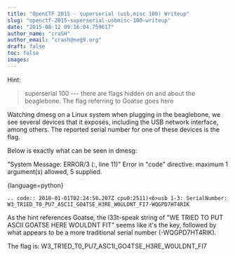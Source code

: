 ```yaml
---
title: "OpenCTF 2015 - superserial (usb,misc 100) Writeup"
slug: "openctf-2015-superserial-usbmisc-100-writeup"
date: "2015-08-12 09:16:04.759617"
author_name: "craSH"
author_email: "crash@neg9.org"
draft: false
toc: false
images:
---
```


Hint:

> superserial 100 --- there are flags hidden on and about the beaglebone. The flag referring to Goatse goes here

Watching dmesg on a Linux system when plugging in the beaglebone, we see
several devices that it exposes, including the USB network interface, among
others. The reported serial number for one of these devices is the flag.

Below is exactly what can be seen in dmesg:

"System Message: ERROR/3 (<string>:, line 11)"
Error in "code" directive:
maximum 1 argument(s) allowed, 5 supplied.

{language=python}
~~~~~~~~
.. code:: 2010-01-01T02:24:50.207Z cpu0:2511)<6>usb 1-3: SerialNumber: W3_TR1ED_T0_PU7_ASC1I_GO4TSE_H3RE_W0ULDNT_FI7-WQGPD7HT4RIK

~~~~~~~~

As the hint references Goatse, the l33t-speak string of "WE TRIED TO PUT ASCII
GOATSE HERE WOULDNT FIT" seems like it's the key, followed by what appears to
be a more traditional serial number (-WQGPD7HT4RIK).

The flag is: W3_TR1ED_T0_PU7_ASC1I_GO4TSE_H3RE_W0ULDNT_FI7
